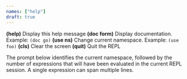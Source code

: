```yaml
---
names: ["help"]
draft: true
---
```

**(help)**       Display this help message
**(doc form)**   Display documentation. Example: `(doc go)`
**(use ns)**     Change current namespace. Example: `(use foo)`
**(cls)**        Clear the screen
**(quit)**       Quit the REPL

The prompt below identifies the current namespace, followed by the number of expressions that will have been evaluated in the current REPL session. A single expression can span multiple lines.
